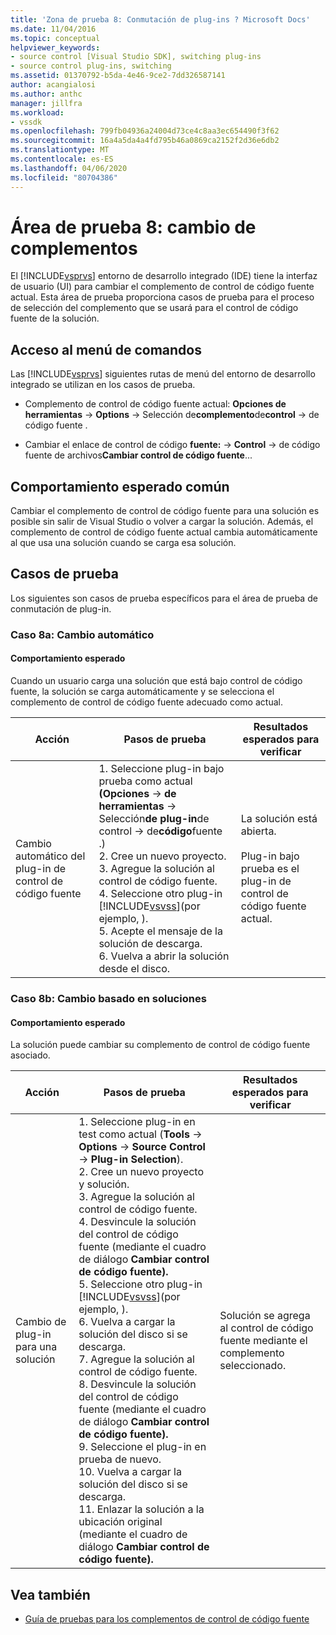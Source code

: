 ```yaml
---
title: 'Zona de prueba 8: Conmutación de plug-ins ? Microsoft Docs'
ms.date: 11/04/2016
ms.topic: conceptual
helpviewer_keywords:
- source control [Visual Studio SDK], switching plug-ins
- source control plug-ins, switching
ms.assetid: 01370792-b5da-4e46-9ce2-7dd326587141
author: acangialosi
ms.author: anthc
manager: jillfra
ms.workload:
- vssdk
ms.openlocfilehash: 799fb04936a24004d73ce4c8aa3ec654490f3f62
ms.sourcegitcommit: 16a4a5da4a4fd795b46a0869ca2152f2d36e6db2
ms.translationtype: MT
ms.contentlocale: es-ES
ms.lasthandoff: 04/06/2020
ms.locfileid: "80704386"
---
```

# <a name="test-area-8-plug-in-switching"></a>Área de prueba 8: cambio de complementos
El [!INCLUDE[vsprvs](../../code-quality/includes/vsprvs_md.md)] entorno de desarrollo integrado (IDE) tiene la interfaz de usuario (UI) para cambiar el complemento de control de código fuente actual. Esta área de prueba proporciona casos de prueba para el proceso de selección del complemento que se usará para el control de código fuente de la solución.

## <a name="command-menu-access"></a>Acceso al menú de comandos
 Las [!INCLUDE[vsprvs](../../code-quality/includes/vsprvs_md.md)] siguientes rutas de menú del entorno de desarrollo integrado se utilizan en los casos de prueba.

- Complemento de control de código fuente actual: **Opciones de herramientas** -> **Options** -> Selección de**complemento**de**control** -> de código fuente .

- Cambiar el enlace de control de código **fuente:** -> **Control** -> de código fuente de archivos**Cambiar control de código fuente**...

## <a name="common-expected-behavior"></a>Comportamiento esperado común
 Cambiar el complemento de control de código fuente para una solución es posible sin salir de Visual Studio o volver a cargar la solución. Además, el complemento de control de código fuente actual cambia automáticamente al que usa una solución cuando se carga esa solución.

## <a name="test-cases"></a>Casos de prueba
 Los siguientes son casos de prueba específicos para el área de prueba de conmutación de plug-in.

### <a name="case-8a-automatic-change"></a>Caso 8a: Cambio automático

#### <a name="expected-behavior"></a>Comportamiento esperado
 Cuando un usuario carga una solución que está bajo control de código fuente, la solución se carga automáticamente y se selecciona el complemento de control de código fuente adecuado como actual.

| Acción | Pasos de prueba | Resultados esperados para verificar |
| - | - | - |
| Cambio automático del plug-in de control de código fuente | 1. Seleccione plug-in bajo prueba como actual **(Opciones** -> **de herramientas** -> Selección**de plug-in**de control -> de**código**fuente .)<br />2. Cree un nuevo proyecto.<br />3. Agregue la solución al control de código fuente.<br />4. Seleccione otro plug-in [!INCLUDE[vsvss](../../extensibility/includes/vsvss_md.md)](por ejemplo, ).<br />5. Acepte el mensaje de la solución de descarga.<br />6. Vuelva a abrir la solución desde el disco. | La solución está abierta.<br /><br /> Plug-in bajo prueba es el plug-in de control de código fuente actual. |

### <a name="case-8b-solution-based-change"></a>Caso 8b: Cambio basado en soluciones

#### <a name="expected-behavior"></a>Comportamiento esperado
 La solución puede cambiar su complemento de control de código fuente asociado.

| Acción | Pasos de prueba | Resultados esperados para verificar |
|----------------------------------| - | - |
| Cambio de plug-in para una solución | 1. Seleccione plug-in en test como actual (**Tools** -> **Options** -> **Source Control** -> **Plug-in Selection**).<br />2. Cree un nuevo proyecto y solución.<br />3. Agregue la solución al control de código fuente.<br />4. Desvincule la solución del control de código fuente (mediante el cuadro de diálogo **Cambiar control de código fuente).**<br />5. Seleccione otro plug-in [!INCLUDE[vsvss](../../extensibility/includes/vsvss_md.md)](por ejemplo, ).<br />6. Vuelva a cargar la solución del disco si se descarga.<br />7. Agregue la solución al control de código fuente.<br />8. Desvincule la solución del control de código fuente (mediante el cuadro de diálogo **Cambiar control de código fuente).**<br />9. Seleccione el plug-in en prueba de nuevo.<br />10. Vuelva a cargar la solución del disco si se descarga.<br />11. Enlazar la solución a la ubicación original (mediante el cuadro de diálogo **Cambiar control de código fuente).** | Solución se agrega al control de código fuente mediante el complemento seleccionado. |

## <a name="see-also"></a>Vea también
- [Guía de pruebas para los complementos de control de código fuente](../../extensibility/internals/test-guide-for-source-control-plug-ins.md)
